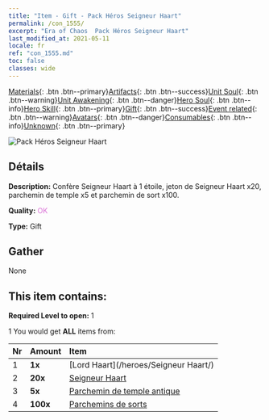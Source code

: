 ```yaml
---
title: "Item - Gift - Pack Héros Seigneur Haart"
permalink: /con_1555/
excerpt: "Era of Chaos  Pack Héros Seigneur Haart"
last_modified_at: 2021-05-11
locale: fr
ref: "con_1555.md"
toc: false
classes: wide
---
```

 [Materials](/ItemsFR/){: .btn .btn--primary}[Artifacts](/ItemsFR/Artifacts/){: .btn .btn--success}[Unit Soul](/ItemsFR/UnitSoul/){: .btn .btn--warning}[Unit Awakening](/ItemsFR/UnitAwakening/){: .btn .btn--danger}[Hero Soul](/ItemsFR/HeroSoul/){: .btn .btn--info}[Hero Skill](/ItemsFR/HeroSkill/){: .btn .btn--primary}[Gift](/ItemsFR/Gift/){: .btn .btn--success}[Event related](/ItemsFR/Events/){: .btn .btn--warning}[Avatars](/ItemsFR/Avatars/){: .btn .btn--danger}[Consumables](/ItemsFR/Consumables/){: .btn .btn--info}[Unknown](/ItemsFR/Unknown/){: .btn .btn--primary}

 ![Pack Héros Seigneur Haart](/images/t/i_907167.png)

## Détails
 **Description:** Confère Seigneur Haart à 1 étoile, jeton de Seigneur Haart x20, parchemin de temple x5 et parchemin de sort x100.

 **Quality:** <span style="color: #DA70D6">OK</span>

 **Type:** Gift

## Gather

  None

## This item contains:

 **Required Level to open:** 1

 1 You would get **ALL** items  from:

  | Nr | Amount |     Item    |
  |:---|:-------|:------------|
  | 1 |  **1x** | [Lord Haart](/heroes/Seigneur Haart/) |  | 
  | 2 |  **20x** | [Seigneur Haart](/ItemsFR/her_370/) |  | 
  | 3 |  **5x** | [Parchemin de temple antique](/ItemsFR/con_697/) |  | 
  | 4 |  **100x** | [Parchemins de sorts](/ItemsFR/con_694/) |  | 
